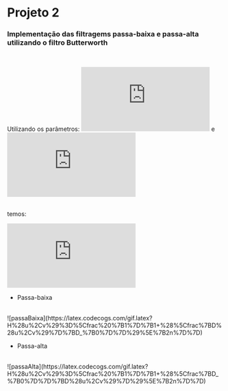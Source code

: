 # Projeto 2

### Implementação das filtragems passa-baixa e passa-alta utilizando o filtro Butterworth

<br>

Utilizando os parâmetros: ![d0](https://latex.codecogs.com/gif.latex?D_%7B0%7D) e ![n](https://latex.codecogs.com/gif.latex?n)	

<br>
temos:

![d](https://latex.codecogs.com/gif.latex?D%28u%2Cv%29%3D%20%5Csqrt%7Bu%5E%7B2%7D&plus;v%5E%7B2%7D%7D)

* Passa-baixa
<br> 
![passaBaixa](https://latex.codecogs.com/gif.latex?H%28u%2Cv%29%3D%5Cfrac%20%7B1%7D%7B1&plus;%28%5Cfrac%7BD%28u%2Cv%29%7D%7BD_%7B0%7D%7D%29%5E%7B2n%7D%7D)

<br>

* Passa-alta
<br>
![passaAlta](https://latex.codecogs.com/gif.latex?H%28u%2Cv%29%3D%5Cfrac%20%7B1%7D%7B1&plus;%28%5Cfrac%7BD_%7B0%7D%7D%7BD%28u%2Cv%29%7D%29%5E%7B2n%7D%7D) 
